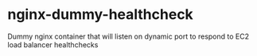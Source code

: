 # nginx-dummy-healthcheck
Dummy nginx container that will listen on dynamic port to respond to EC2 load balancer healthchecks
